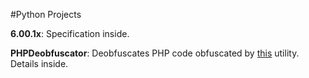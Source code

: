 #Python Projects

**6.00.1x**: Specification inside.

**PHPDeobfuscator**: Deobfuscates PHP code obfuscated by [this](http://atomiku.com/online-php-code-obfuscator/) utility. Details inside.
